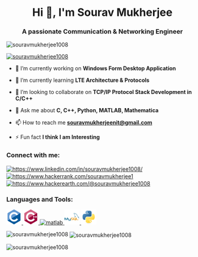 <h1 align="center">Hi 👋, I'm Sourav Mukherjee</h1>
<h3 align="center">A passionate Communication & Networking Engineer</h3>

<p align="left"> <img src="https://komarev.com/ghpvc/?username=souravmukherjee1008&label=Profile%20views&color=0e75b6&style=flat" alt="souravmukherjee1008" /> </p>

<p align="left"> <a href="https://github.com/ryo-ma/github-profile-trophy"><img src="https://github-profile-trophy.vercel.app/?username=souravmukherjee1008" alt="souravmukherjee1008" /></a> </p>

- 🔭 I’m currently working on **Windows Form Desktop Application**

- 🌱 I’m currently learning **LTE Architecture & Protocols**

- 👯 I’m looking to collaborate on **TCP/IP Protocol Stack Development in C/C++**

- 💬 Ask me about **C, C++, Python, MATLAB, Mathematica**

- 📫 How to reach me **souravmukherjeenit@gmail.com**

- ⚡ Fun fact **I think I am Interesting**

<h3 align="left">Connect with me:</h3>
<p align="left">
<a href="https://linkedin.com/in/https://www.linkedin.com/in/souravmukherjee1008/" target="blank"><img align="center" src="https://raw.githubusercontent.com/rahuldkjain/github-profile-readme-generator/master/src/images/icons/Social/linked-in-alt.svg" alt="https://www.linkedin.com/in/souravmukherjee1008/" height="30" width="40" /></a>
<a href="https://www.hackerrank.com/https://www.hackerrank.com/souravmukherjee1" target="blank"><img align="center" src="https://raw.githubusercontent.com/rahuldkjain/github-profile-readme-generator/master/src/images/icons/Social/hackerrank.svg" alt="https://www.hackerrank.com/souravmukherjee1" height="30" width="40" /></a>
<a href="https://www.hackerearth.com/https://www.hackerearth.com/@souravmukherjee1008" target="blank"><img align="center" src="https://raw.githubusercontent.com/rahuldkjain/github-profile-readme-generator/master/src/images/icons/Social/hackerearth.svg" alt="https://www.hackerearth.com/@souravmukherjee1008" height="30" width="40" /></a>
</p>

<h3 align="left">Languages and Tools:</h3>
<p align="left"> <a href="https://www.cprogramming.com/" target="_blank"> <img src="https://raw.githubusercontent.com/devicons/devicon/master/icons/c/c-original.svg" alt="c" width="40" height="40"/> </a> <a href="https://www.w3schools.com/cpp/" target="_blank"> <img src="https://raw.githubusercontent.com/devicons/devicon/master/icons/cplusplus/cplusplus-original.svg" alt="cplusplus" width="40" height="40"/> </a> <a href="https://www.mathworks.com/" target="_blank"> <img src="https://upload.wikimedia.org/wikipedia/commons/2/21/Matlab_Logo.png" alt="matlab" width="40" height="40"/> </a> <a href="https://www.mysql.com/" target="_blank"> <img src="https://raw.githubusercontent.com/devicons/devicon/master/icons/mysql/mysql-original-wordmark.svg" alt="mysql" width="40" height="40"/> </a> <a href="https://www.python.org" target="_blank"> <img src="https://raw.githubusercontent.com/devicons/devicon/master/icons/python/python-original.svg" alt="python" width="40" height="40"/> </a> </p>

<p><img align="left" src="https://github-readme-stats.vercel.app/api/top-langs?username=souravmukherjee1008&show_icons=true&locale=en&layout=compact" alt="souravmukherjee1008" /></p>

<p>&nbsp;<img align="center" src="https://github-readme-stats.vercel.app/api?username=souravmukherjee1008&show_icons=true&locale=en" alt="souravmukherjee1008" /></p>

<p><img align="center" src="https://github-readme-streak-stats.herokuapp.com/?user=souravmukherjee1008&" alt="souravmukherjee1008" /></p>
